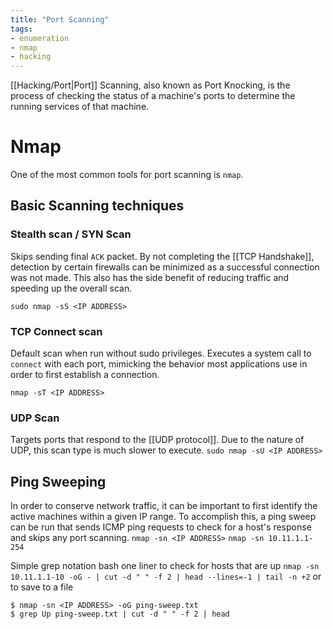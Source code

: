 ```yaml
---
title: "Port Scanning"
tags:
- enumeration
- nmap
- hacking
---
```

[[Hacking/Port|Port]] Scanning, also known as Port Knocking, is the process of checking the status of a machine's ports to determine the running services of that machine.

# Nmap
One of the most common tools for port scanning is `nmap`.
## Basic Scanning techniques

### Stealth scan / SYN Scan
Skips sending final `ACK` packet. By not completing the [[TCP Handshake]], detection by certain firewalls can be minimized as a successful connection was not made. This also has the side benefit of reducing traffic and speeding up the overall scan.

`sudo nmap -sS <IP ADDRESS>`

### TCP Connect scan
Default scan when run without sudo privileges. Executes a system call to `connect` with each port, mimicking the behavior most applications use in order to first establish a connection.

`nmap -sT <IP ADDRESS>`

### UDP Scan
Targets ports that respond to the [[UDP protocol]]. Due to the nature of UDP, this scan type is much slower to execute.
`sudo nmap -sU <IP ADDRESS>`

## Ping Sweeping
In order to conserve network traffic, it can be important to first identify the active machines within a given IP range. To accomplish this, a ping sweep can be run that sends ICMP ping requests to check for a host's response and skips any port scanning.
`nmap -sn <IP ADDRESS>`
`nmap -sn 10.11.1.1-254`


Simple grep notation bash one liner to check for hosts that are up
`nmap -sn 10.11.1.1-10 -oG - | cut -d " " -f 2 | head --lines=-1 | tail -n +2`
or to save to a file
```shell
$ nmap -sn <IP ADDRESS> -oG ping-sweep.txt
$ grep Up ping-sweep.txt | cut -d " " -f 2 | head
 ```
